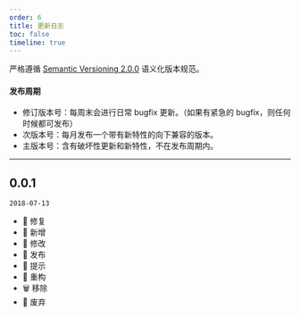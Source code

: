 ```yaml
---
order: 6
title: 更新日志
toc: false
timeline: true
---
```


严格遵循 [Semantic Versioning 2.0.0](http://semver.org/lang/zh-CN/) 语义化版本规范。

#### 发布周期

* 修订版本号：每周末会进行日常 bugfix 更新。（如果有紧急的 bugfix，则任何时候都可发布）
* 次版本号：每月发布一个带有新特性的向下兼容的版本。
* 主版本号：含有破坏性更新和新特性，不在发布周期内。

---

## 0.0.1

`2018-07-13`

- 🐞 修复 
- 🌟 新增
- 💄 修改
- 📖 发布
- 👻 提示
- 📝 重构
- 🗑 移除
- 🙅 废弃
